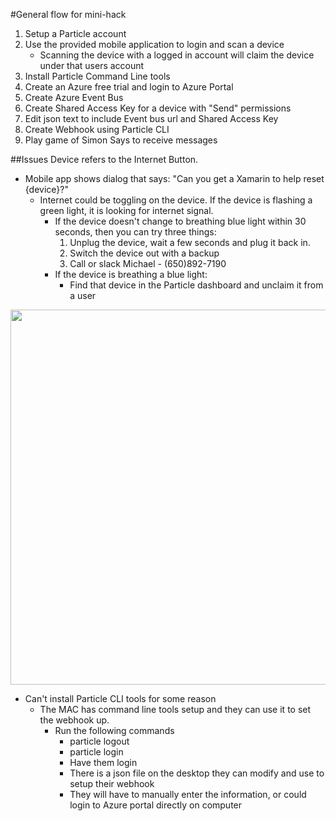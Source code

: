 #General flow for mini-hack
1. Setup a Particle account
2. Use the provided mobile application to login and scan a device
	* Scanning the device with a logged in account will claim the device under that users account
3. Install Particle Command Line tools
4. Create an Azure free trial and login to Azure Portal
5. Create Azure Event Bus
6. Create Shared Access Key for a device with "Send" permissions
7. Edit json text to include Event bus url and Shared Access Key
8. Create Webhook using Particle CLI
9. Play game of Simon Says to receive messages

##Issues
Device refers to the Internet Button.

* Mobile app shows dialog that says: "Can you get a Xamarin to help reset {device}?"
	* Internet could be toggling on the device. If the device is flashing a green light, it is looking for internet signal.
		* If the device doesn't change to breathing blue light within 30 seconds, then you can try three things:
			1. Unplug the device, wait a few seconds and plug it back in.
			2. Switch the device out with a backup
			3. Call or slack Michael - (650)892-7190
		* If the device is breathing a blue light:
			* Find that device in the Particle dashboard and unclaim it from a user
			
<img src="https://raw.githubusercontent.com/michael-watson/InternetButtonEvolve2016/master/images/unclaimDevice.png?token=AIPtRrjsy9I7-Qu62k9zNTv4ua1wUA6Vks5XJnsGwA%3D%3D" width="600"/>

* Can't install Particle CLI tools for some reason
	* The MAC has command line tools setup and they can use it to set the webhook up. 
		* Run the following commands
			* particle logout
			* particle login
			* Have them login
			* There is a json file on the desktop they can modify and use to setup their webhook
			* They will have to manually enter the information, or could login to Azure portal directly on computer
			

